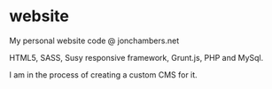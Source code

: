 # website
My personal website code @ jonchambers.net

HTML5, SASS, Susy responsive framework, Grunt.js, PHP and MySql.

I am in the process of creating a custom CMS for it.
